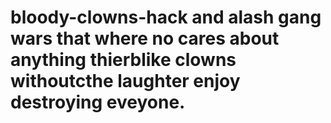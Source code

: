 # bloody-clowns-hack and alash gang wars that where no cares about anything thierblike clowns withoutcthe laughter enjoy destroying eveyone.

